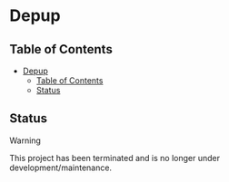 # Depup

## Table of Contents

- [Depup](#depup)
  - [Table of Contents](#table-of-contents)
  - [Status](#status)

## Status

> [!WARNING]
> This project has been terminated and is no longer under development/maintenance.
